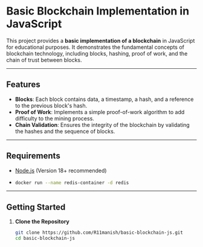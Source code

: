 # Basic Blockchain Implementation in JavaScript

This project provides a **basic implementation of a blockchain** in JavaScript for educational purposes. It demonstrates the fundamental concepts of blockchain technology, including blocks, hashing, proof of work, and the chain of trust between blocks.

---

## **Features**
- **Blocks**: Each block contains data, a timestamp, a hash, and a reference to the previous block's hash.
- **Proof of Work**: Implements a simple proof-of-work algorithm to add difficulty to the mining process.
- **Chain Validation**: Ensures the integrity of the blockchain by validating the hashes and the sequence of blocks.

---

## **Requirements**
- [Node.js](https://nodejs.org) (Version 18+ recommended)
- ```bash
  docker run --name redis-container -d redis


---

## **Getting Started**

1. **Clone the Repository**
   ```bash
   git clone https://github.com/R11manish/basic-blockchain-js.git
   cd basic-blockchain-js
